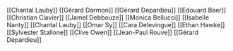 [[Chantal Lauby]]
[[Gérard Darmon]]
[[Gérard Depardieu]]
[[Edouard Baer]]
[[Christian Clavier]]
[[Jamel Debbouze]]
[[Monica Bellucci]]
[[Isabelle Nanty]]
[[Chantal Lauby]]
[[Omar Sy]]
[[Cara Delevingue]]
[[Ethan Hawke]]
[[Sylvester Stallone]]
[[Clive Owen]]
[[Jean-Paul Rouve]]
[[Gérard Depardieu]]
